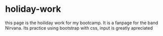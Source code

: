 # holiday-work
this page is the hoiliday work for my bootcamp. It is a fanpage for the band Nirvana. Its practice using bootstrap with css,
input is greatly apreciated
